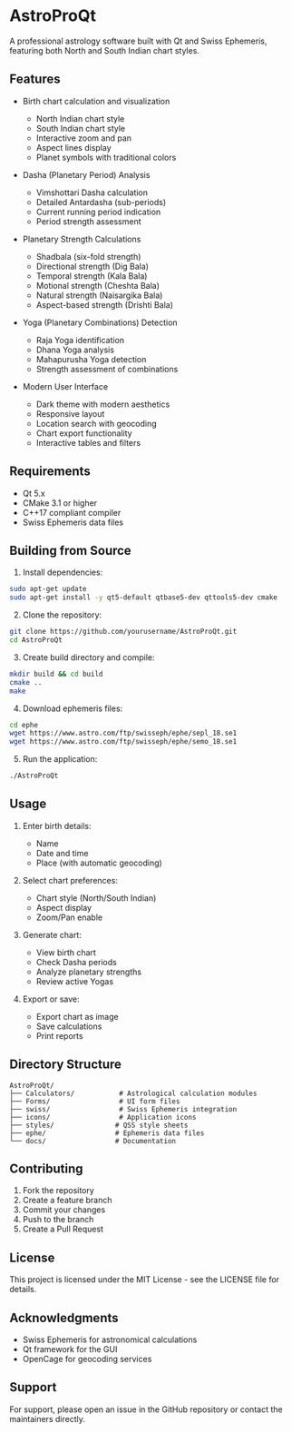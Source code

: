 # AstroProQt

A professional astrology software built with Qt and Swiss Ephemeris, featuring both North and South Indian chart styles.

## Features

- Birth chart calculation and visualization
  - North Indian chart style
  - South Indian chart style
  - Interactive zoom and pan
  - Aspect lines display
  - Planet symbols with traditional colors

- Dasha (Planetary Period) Analysis
  - Vimshottari Dasha calculation
  - Detailed Antardasha (sub-periods)
  - Current running period indication
  - Period strength assessment

- Planetary Strength Calculations
  - Shadbala (six-fold strength)
  - Directional strength (Dig Bala)
  - Temporal strength (Kala Bala)
  - Motional strength (Cheshta Bala)
  - Natural strength (Naisargika Bala)
  - Aspect-based strength (Drishti Bala)

- Yoga (Planetary Combinations) Detection
  - Raja Yoga identification
  - Dhana Yoga analysis
  - Mahapurusha Yoga detection
  - Strength assessment of combinations

- Modern User Interface
  - Dark theme with modern aesthetics
  - Responsive layout
  - Location search with geocoding
  - Chart export functionality
  - Interactive tables and filters

## Requirements

- Qt 5.x
- CMake 3.1 or higher
- C++17 compliant compiler
- Swiss Ephemeris data files

## Building from Source

1. Install dependencies:
```bash
sudo apt-get update
sudo apt-get install -y qt5-default qtbase5-dev qttools5-dev cmake
```

2. Clone the repository:
```bash
git clone https://github.com/yourusername/AstroProQt.git
cd AstroProQt
```

3. Create build directory and compile:
```bash
mkdir build && cd build
cmake ..
make
```

4. Download ephemeris files:
```bash
cd ephe
wget https://www.astro.com/ftp/swisseph/ephe/sepl_18.se1
wget https://www.astro.com/ftp/swisseph/ephe/semo_18.se1
```

5. Run the application:
```bash
./AstroProQt
```

## Usage

1. Enter birth details:
   - Name
   - Date and time
   - Place (with automatic geocoding)

2. Select chart preferences:
   - Chart style (North/South Indian)
   - Aspect display
   - Zoom/Pan enable

3. Generate chart:
   - View birth chart
   - Check Dasha periods
   - Analyze planetary strengths
   - Review active Yogas

4. Export or save:
   - Export chart as image
   - Save calculations
   - Print reports

## Directory Structure

```
AstroProQt/
├── Calculators/           # Astrological calculation modules
├── Forms/                 # UI form files
├── swiss/                 # Swiss Ephemeris integration
├── icons/                 # Application icons
├── styles/               # QSS style sheets
├── ephe/                 # Ephemeris data files
└── docs/                 # Documentation
```

## Contributing

1. Fork the repository
2. Create a feature branch
3. Commit your changes
4. Push to the branch
5. Create a Pull Request

## License

This project is licensed under the MIT License - see the LICENSE file for details.

## Acknowledgments

- Swiss Ephemeris for astronomical calculations
- Qt framework for the GUI
- OpenCage for geocoding services

## Support

For support, please open an issue in the GitHub repository or contact the maintainers directly.
